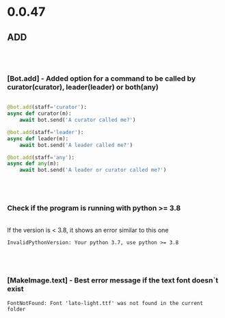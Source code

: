 # 0.0.47

## **ADD**
<br>
<br>

### **[Bot.add] - Added option for a command to be called by curator(curator), leader(leader) or both(any)**

```py

@bot.add(staff='curator'):
async def curator(m):
    await bot.send('A curator called me?')

@bot.add(staff='leader'):
async def leader(m):
    await bot.send('A leader called me?')

@bot.add(staff='any'):
async def any(m):
    await bot.send('A leader or curator called me?')

```
<br>
<br>

### **Check if the program is running with python >= 3.8**
\
If the version is < 3.8, it shows an error similar to this one
```
InvalidPythonVersion: Your python 3.7, use python >= 3.8
```

<br>
<br>

### **[MakeImage.text] - Best error message if the text font doesn`t exist**
```
FontNotFound: Font 'lato-light.ttf' was not found in the current folder
```